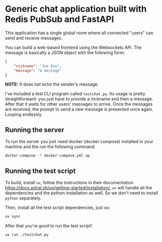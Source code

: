 # Generic chat application built with Redis PubSub and FastAPI

This application has a single global room where all connected "users" can send
and receive messages.

You can build a web-based frontend using the Websockets API. The message is
basically a JSON object with the following form:

```json
{
    "nickname": "Joe Doe",
    "message": "A message"
}
```

**NOTE:** It does not echo the sender's message.

I've included a test CLI program called `testchat.py`. Its usage is pretty
straightforward: you just have to provide a nickname and then a message. After
that it waits for other users' messages to arrive. Once the messages are
received, the prompt to send a new message is presented once again. Looping
endlessly.

## Running the server

To run the server you just need docker (docker compose) installed in your
machine and the run the following command:

```sh
docker-compose -f docker-compose.yml up
```

## Running the test script

To build, install `uv`, follow the instructions in their documentation
<https://docs.astral.sh/uv/getting-started/installation/>, `uv` will handle all
the dependencies and the python installation as well. So we don't need to
install `python` separately.

Then, install all the test script dependencies, just so:

```sh
uv sync
```

After that you're good to run the test script!

```sh
uv run ./testchat.py
```
